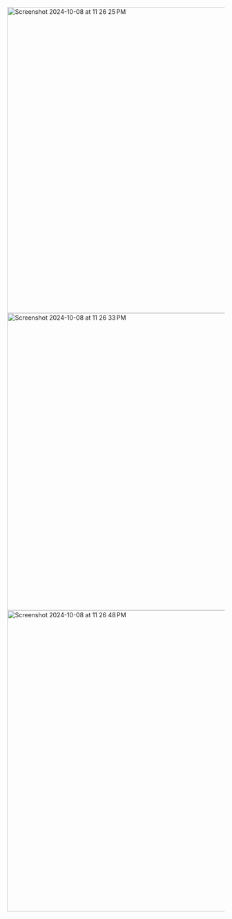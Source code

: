 <img width="709" alt="Screenshot 2024-10-08 at 11 26 25 PM" src="https://github.com/user-attachments/assets/51c9c751-142c-42e6-8bc0-0a36e738dd56">
<img width="689" alt="Screenshot 2024-10-08 at 11 26 33 PM" src="https://github.com/user-attachments/assets/132b5e42-62ed-4379-9305-e2ed67b3f970">
<img width="698" alt="Screenshot 2024-10-08 at 11 26 48 PM" src="https://github.com/user-attachments/assets/07cfa5d1-b236-4bca-84e0-802c0278174d">
